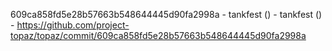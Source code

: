609ca858fd5e28b57663b548644445d90fa2998a - tankfest () - tankfest () - https://github.com/project-topaz/topaz/commit/609ca858fd5e28b57663b548644445d90fa2998a
